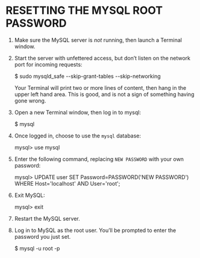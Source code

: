 # RESETTING THE MYSQL ROOT PASSWORD

1. Make sure the MySQL server is *not* running, then launch a Terminal window.

2. Start the server with unfettered access, but don’t listen on the network port for incoming requests:

      $ sudo mysqld_safe --skip-grant-tables --skip-networking

      Your Terminal will print two or more lines of content, then hang in the upper left hand area. This is good, and is not a sign of something having gone wrong.

3. Open a new Terminal window, then log in to mysql:

      $ mysql

4. Once logged in, choose to use the `mysql` database:

      mysql> use mysql

5. Enter the following command, replacing `NEW PASSWORD` with your own password:

      mysql> UPDATE user SET Password=PASSWORD('NEW PASSWORD') WHERE Host='localhost' AND User='root';

6. Exit MySQL:

      mysql> exit

7. Restart the MySQL server.

8. Log in to MySQL as the root user. You’ll be prompted to enter the password you just set.

      $ mysql -u root -p
